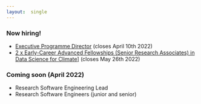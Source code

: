 ```yaml
---
layout:  single
---
```



<h3>Now hiring!</h3>

<ul>
  <li><a href="https://www.jobs.cam.ac.uk/job/33774/">Executive Programme Director</a> (closes April 10th 2022)</li>
  <li><a href="https://www.jobs.cam.ac.uk/job/33954/">2 x Early-Career Advanced Fellowships (Senior Research Associates) in Data Science for Climate]</a> (closes May 26th 2022)</li>
</ul>

<h3>Coming soon (April 2022)</h3>

<ul><li>Research Software Engineering Lead</li>
  <li>Research Software Engineers (junior and senior)</li>
</ul>

